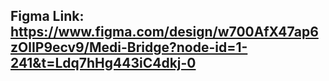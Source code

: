 ## Figma Link: https://www.figma.com/design/w700AfX47ap6zOlIP9ecv9/Medi-Bridge?node-id=1-241&t=Ldq7hHg443iC4dkj-0
